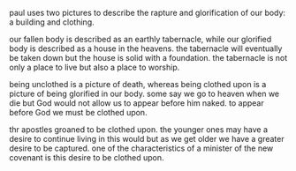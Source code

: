 paul uses two pictures to describe the rapture and glorification of our body: a building and clothing.

our fallen body is described as an earthly tabernacle, while our glorified body is described as a house in the heavens. the tabernacle will eventually be taken down but the house is solid with a foundation.
the tabernacle is not only a place to live but also a place to worship.

being unclothed is a picture of death, whereas being clothed upon is a picture of being glorified
in our body. some say we go to heaven when we die but God would not allow us to appear before
him naked. to appear before God we must be clothed upon.

thr apostles groaned to be clothed upon. the younger ones may have a desire to continue
living in this would but as we get older we have a greater desire to be captured. one of the
characteristics of a minister of the new covenant is this desire to be clothed upon.
